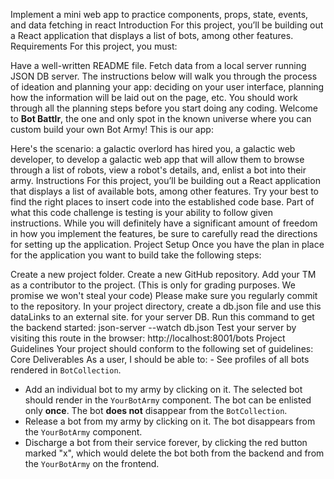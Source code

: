 Implement a mini web app to practice components, props, state, events, and data fetching in react
Introduction
For this project, you’ll be building out a React application that displays a list of bots, among other features.
Requirements
For this project, you must:

Have a well-written README file.
Fetch data from a local server running JSON DB server.
The instructions below will walk you through the process of ideation and planning your app: deciding on your user interface, planning how the information will be laid out on the page, etc. You should work through all the planning steps before you start doing any coding. Welcome to **Bot Battlr**, the one and only spot in the known universe where you
can custom build your own Bot Army! This is our app: 

 Here's the scenario: a galactic overlord has hired you, a galactic web
developer, to develop a galactic web app that will allow them to browse through
a list of robots, view a robot's details, and, enlist a bot into their army.
Instructions
For this project, you’ll be building out a React application that displays a
list of available bots, among other features. Try your best to find the right
places to insert code into the established code base. Part of what this code challenge is testing is your ability to follow given
instructions. While you will definitely have a significant amount of freedom in
how you implement the features, be sure to carefully read the directions for
setting up the application.
Project Setup
Once you have the plan in place for the application you want to build take the following steps:

Create a new project folder.
Create a new GitHub repository.
Add your TM as a contributor to the project. (This is only for grading purposes. We promise we won't steal your code)
Please make sure you regularly commit to the repository.
In your project directory, create a db.json file and use this dataLinks to an external site. for your server DB.
Run this command to get the backend started: json-server --watch db.json
Test your server by visiting this route in the browser: http://localhost:8001/bots
Project Guidelines
Your project should conform to the following set of guidelines:
Core Deliverables
As a user, I should be able to: - See profiles of all bots rendered in `BotCollection`.
- Add an individual bot to my army by clicking on it. The selected bot should
render in the `YourBotArmy` component. The bot can be enlisted only **once**.
The bot **does not** disappear from the `BotCollection`.
- Release a bot from my army by clicking on it. The bot disappears from the
`YourBotArmy` component.
- Discharge a bot from their service forever, by clicking the red button marked
"x", which would delete the bot both from the backend and from the
`YourBotArmy` on the frontend.